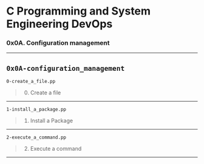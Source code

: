 # C Programming and System Engineering DevOps
### 0x0A. Configuration management
---
`0x0A-configuration_management`
---
`0-create_a_file.pp`
> 0. Create a file
---
`1-install_a_package.pp`
> 1. Install a Package
---
`2-execute_a_command.pp`
> 2. Execute a command
---
